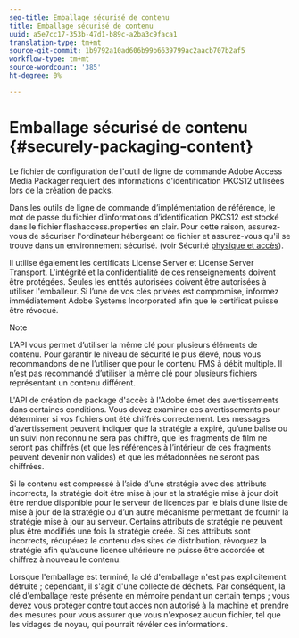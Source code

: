 ```yaml
---
seo-title: Emballage sécurisé de contenu
title: Emballage sécurisé de contenu
uuid: a5e7cc17-353b-47d1-b89c-a2ba3c9faca1
translation-type: tm+mt
source-git-commit: 1b9792a10ad606b99b6639799ac2aacb707b2af5
workflow-type: tm+mt
source-wordcount: '385'
ht-degree: 0%

---
```



# Emballage sécurisé de contenu {#securely-packaging-content}

Le fichier de configuration de l&#39;outil de ligne de commande Adobe Access Media Packager requiert des informations d&#39;identification PKCS12 utilisées lors de la création de packs.

Dans les outils de ligne de commande d’implémentation de référence, le mot de passe du fichier d’informations d’identification PKCS12 est stocké dans le fichier flashaccess.properties en clair. Pour cette raison, assurez-vous de sécuriser l&#39;ordinateur hébergeant ce fichier et assurez-vous qu&#39;il se trouve dans un environnement sécurisé. (voir Sécurité [physique et accès](../../aaxs-secure-deployment-guidelines/physical-sec-and-access.md)).

Il utilise également les certificats License Server et License Server Transport. L&#39;intégrité et la confidentialité de ces renseignements doivent être protégées. Seules les entités autorisées doivent être autorisées à utiliser l&#39;emballeur. Si l’une de vos clés privées est compromise, informez immédiatement Adobe Systems Incorporated afin que le certificat puisse être révoqué.

>[!NOTE]
>
>L’API vous permet d’utiliser la même clé pour plusieurs éléments de contenu. Pour garantir le niveau de sécurité le plus élevé, nous vous recommandons de ne l’utiliser que pour le contenu FMS à débit multiple. Il n’est pas recommandé d’utiliser la même clé pour plusieurs fichiers représentant un contenu différent.

L&#39;API de création de package d&#39;accès à l&#39;Adobe émet des avertissements dans certaines conditions. Vous devez examiner ces avertissements pour déterminer si vos fichiers ont été chiffrés correctement. Les messages d’avertissement peuvent indiquer que la stratégie a expiré, qu’une balise ou un suivi non reconnu ne sera pas chiffré, que les fragments de film ne seront pas chiffrés (et que les références à l’intérieur de ces fragments peuvent devenir non valides) et que les métadonnées ne seront pas chiffrées.

Si le contenu est compressé à l’aide d’une stratégie avec des attributs incorrects, la stratégie doit être mise à jour et la stratégie mise à jour doit être rendue disponible pour le serveur de licences par le biais d’une liste de mise à jour de la stratégie ou d’un autre mécanisme permettant de fournir la stratégie mise à jour au serveur. Certains attributs de stratégie ne peuvent plus être modifiés une fois la stratégie créée. Si ces attributs sont incorrects, récupérez le contenu des sites de distribution, révoquez la stratégie afin qu’aucune licence ultérieure ne puisse être accordée et chiffrez à nouveau le contenu.

Lorsque l&#39;emballage est terminé, la clé d&#39;emballage n&#39;est pas explicitement détruite ; cependant, il s&#39;agit d&#39;une collecte de déchets. Par conséquent, la clé d&#39;emballage reste présente en mémoire pendant un certain temps ; vous devez vous protéger contre tout accès non autorisé à la machine et prendre des mesures pour vous assurer que vous n&#39;exposez aucun fichier, tel que les vidages de noyau, qui pourrait révéler ces informations.
